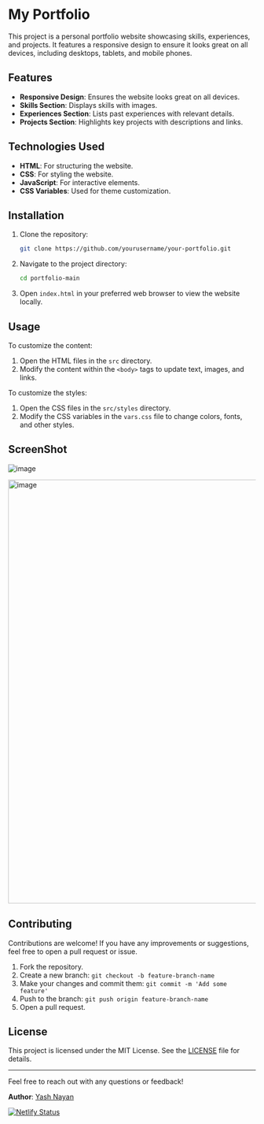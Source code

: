 # My Portfolio

This project is a personal portfolio website showcasing skills, experiences, and projects. It features a responsive design to ensure it looks great on all devices, including desktops, tablets, and mobile phones.

## Features

- **Responsive Design**: Ensures the website looks great on all devices.
- **Skills Section**: Displays skills with images.
- **Experiences Section**: Lists past experiences with relevant details.
- **Projects Section**: Highlights key projects with descriptions and links.

## Technologies Used
- **HTML**: For structuring the website.
- **CSS**: For styling the website.
- **JavaScript**: For interactive elements.
- **CSS Variables**: Used for theme customization.

## Installation
1. Clone the repository:
    ```sh
    git clone https://github.com/yourusername/your-portfolio.git
    ```
2. Navigate to the project directory:
    ```sh
    cd portfolio-main
    ```
3. Open `index.html` in your preferred web browser to view the website locally.

## Usage
To customize the content:
  1. Open the HTML files in the `src` directory.
  2. Modify the content within the `<body>` tags to update text, images, and links.

To customize the styles:
  1. Open the CSS files in the `src/styles` directory.
  2. Modify the CSS variables in the `vars.css` file to change colors, fonts, and other styles.

## ScreenShot

![image](https://github.com/user-attachments/assets/16af556c-37ae-4f5c-b51d-a4b1382d150b)

<img width="861" alt="image" src="https://github.com/user-attachments/assets/2db868d2-b70e-4809-b2cb-e0fe2cfe2fcf">



## Contributing
Contributions are welcome! If you have any improvements or suggestions, feel free to open a pull request or issue.

1. Fork the repository.
2. Create a new branch: `git checkout -b feature-branch-name`
3. Make your changes and commit them: `git commit -m 'Add some feature'`
4. Push to the branch: `git push origin feature-branch-name`
5. Open a pull request.

## License
This project is licensed under the MIT License. See the [LICENSE](LICENSE) file for details.

---

Feel free to reach out with any questions or feedback!

**Author**: [Yash Nayan](https://github.com/yashnayan8795)

[![Netlify Status](https://api.netlify.com/api/v1/badges/d82e831a-34a2-4ea5-b9e6-e3ba0c74048f/deploy-status?branch=main)](https://app.netlify.com/sites/yash-nayan-portfolio/deploys)


